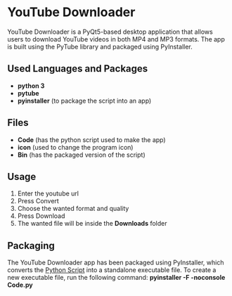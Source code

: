# YouTube Downloader

YouTube Downloader is a PyQt5-based desktop application that allows users to download YouTube videos in both MP4 and MP3 formats. The app is built using the PyTube library and packaged using PyInstaller.

## Used Languages and Packages
- **python 3**
- **pytube**
- **pyinstaller** (to package the script into an app)
<!-- end list -->

## Files
- **Code** (has the python script used to make the app)
- **icon** (used to change the program icon)
- **Bin** (has the packaged version of the script)
<!-- end list -->


## Usage
1. Enter the youtube url
2. Press Convert
3. Choose the wanted format and quality
4. Press Download
5. The wanted file will be inside the **Downloads** folder
<!-- end list -->

## Packaging

The YouTube Downloader app has been packaged using PyInstaller, which converts the [Python Script](https://github.com/MohamedAtef308/Youtube-Downloader/blob/main/Code.py) into a standalone executable file. To create a new executable file, run the following command:
**pyinstaller -F -noconsole Code.py**